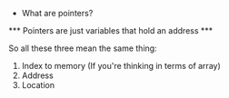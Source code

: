 - What are pointers?

*** Pointers are just variables that hold an address ***

So all these three mean the same thing:

  1. Index to memory (If you're thinking in terms of array)
  2. Address
  3. Location

